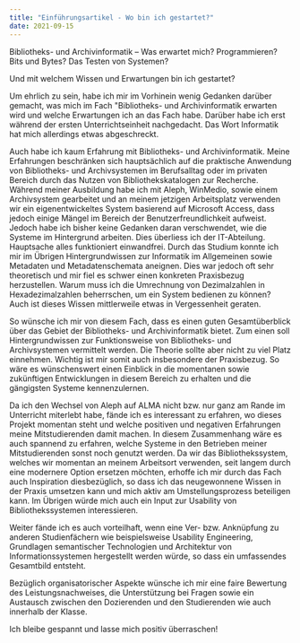 ```yaml
---
title: "Einführungsartikel - Wo bin ich gestartet?"
date: 2021-09-15
---
```


<p>Bibliotheks- und Archivinformatik – Was erwartet mich? Programmieren? Bits und Bytes? Das Testen von Systemen?</p>
<p>Und mit welchem Wissen und Erwartungen bin ich gestartet?</p>
<b></b>
<p>Um ehrlich zu sein, habe ich mir im Vorhinein wenig Gedanken darüber gemacht, was mich im Fach "Bibliotheks- und Archivinformatik erwarten wird und welche Erwartungen ich an das Fach habe. Darüber habe ich erst während der ersten Unterrichtseinheit nachgedacht. Das Wort Informatik hat mich allerdings etwas abgeschreckt.</p>
<p>Auch habe ich kaum Erfahrung mit Bibliotheks- und Archivinformatik. Meine Erfahrungen beschränken sich hauptsächlich auf die praktische Anwendung von Bibliotheks- und Archivsystemen im Berufsalltag oder im privaten Bereich durch das Nutzen von Bibliothekskatalogen zur Recherche. Während meiner Ausbildung habe ich mit Aleph, WinMedio, sowie einem Archivsystem gearbeitet und an meinem jetzigen Arbeitsplatz verwenden wir ein eigenentwickeltes System basierend auf Microsoft Access, dass jedoch einige Mängel im Bereich der Benutzerfreundlichkeit aufweist. Jedoch habe ich bisher keine Gedanken daran verschwendet, wie die Systeme im Hintergrund arbeiten. Dies überliess ich der IT-Abteilung. Hauptsache alles funktioniert einwandfrei. Durch das Studium konnte ich mir im Übrigen Hintergrundwissen zur Informatik im Allgemeinen sowie Metadaten und Metadatenschemata aneignen. Dies war jedoch oft sehr theoretisch und mir fiel es schwer einen konkreten Praxisbezug herzustellen. Warum muss ich die Umrechnung von Dezimalzahlen in Hexadezimalzahlen beherrschen, um ein System bedienen zu können? Auch ist dieses Wissen mittlerweile etwas in Vergessenheit geraten. </p>

<p>So wünsche ich mir von diesem Fach, dass es einen guten Gesamtüberblick über das Gebiet der Bibliotheks- und Archivinformatik bietet. Zum einen soll Hintergrundwissen zur Funktionsweise von Bibliotheks- und Archivsystemen vermittelt werden. Die Theorie sollte aber nicht zu viel Platz einnehmen. Wichtig ist mir somit auch insbesondere der Praxisbezug. So wäre es wünschenswert einen Einblick in die momentanen sowie zukünftigen Entwicklungen in diesem Bereich zu erhalten und die gängigsten Systeme kennenzulernen.</p> 
<p>Da ich den Wechsel von Aleph auf ALMA nicht bzw. nur ganz am Rande im Unterricht miterlebt habe, fände ich es interessant zu erfahren, wo dieses Projekt momentan steht und welche positiven und negativen Erfahrungen meine Mitstudierenden damit machen. In diesem Zusammenhang wäre es auch spannend zu erfahren, welche Systeme in den Betrieben meiner Mitstudierenden sonst noch genutzt werden. Da wir das Bibliothekssystem, welches wir momentan an meinem Arbeitsort verwenden, seit langem durch eine modernere Option ersetzen möchten, erhoffe ich mir durch das Fach auch Inspiration diesbezüglich, so dass ich das neugewonnene Wissen in der Praxis umsetzen kann und mich aktiv am Umstellungsprozess beteiligen kann. Im Übrigen würde mich auch ein Input zur Usability von Bibliothekssystemen interessieren.</p>
<p>Weiter fände ich es auch vorteilhaft, wenn eine Ver- bzw. Anknüpfung zu anderen Studienfächern wie beispielsweise Usability Engineering, Grundlagen semantischer Technologien und Architektur von Informationssystemen hergestellt werden würde, so dass ein umfassendes Gesamtbild entsteht.</p>
<p>Bezüglich organisatorischer Aspekte wünsche ich mir eine faire Bewertung des Leistungsnachweises, die Unterstützung bei Fragen sowie ein Austausch zwischen den Dozierenden und den Studierenden wie auch innerhalb der Klasse.</p>
<p>Ich bleibe gespannt und lasse mich positiv überraschen!</p>
